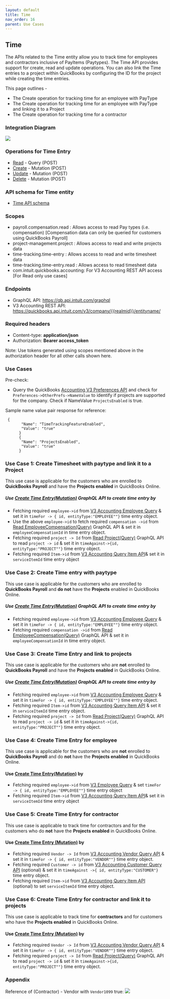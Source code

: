 ```yaml
---
layout: default
title: Time
nav_order: 16
parent: Use Cases
---
```


## Time

The APIs related to the Time entity allow you to track time for employees and contractors inclusive of PayItems (Paytypes).
The Time API provides support for create, read and update operations.
You can also link the Time entries to a project within QuickBooks by configuring the ID for the project while creating the time entries.

This page outlines - 
- The Create operation for tracking time for an employee with PayType
- The Create operation for tracking time for an employee with PayType and linking it to a Project
- The Create operation for tracking time for a contractor


### Integration Diagram

![](/intuit-api/assets/images/Time.png)


### Operations for Time Entry

- [Read](../../schema-entities/timeentry/#query-time-entry) - Query (POST)
- [Create](../../schema-entities/timeentry/#create-time-entry) - Mutation (POST)
- [Update](../../schema-entities/timeentry/#update-time-entry) - Mutation (POST)
- [Delete](../../schema-entities/timeentry/#delete-time-entry) - Mutation (POST)

### API schema for Time entity

- [Time API schema](../../schema-entities/timeentry/)

### Scopes

-   payroll.compensation.read : Allows access to read Pay types (i.e. compensation) [Compensation data can only be queried for customers using QuickBooks Payroll]
-   project-management.project : Allows access to read and write projects data
-   time-tracking.time-entry : Allows access to read and write timesheet data
-   time-tracking.time-entry.read : Allows access to read timesheet data
-   com.intuit.quickbooks.accounting: For V3 Accounting REST API access [For Read only use cases]


### Endpoints

-   GraphQL API:  https://qb.api.intuit.com/graphql 
-   V3 Accounting REST API: https://quickbooks.api.intuit.com/v3/company/{{realmid}}/entityname/ 


### Required headers

-   Content-type: **application/json**
-   Authorization: **Bearer access_token**

Note: Use tokens generated using scopes mentioned above in the authorization header for all other calls shown here.
 
### Use Cases

Pre-check: 
- Query the QuickBooks [Accounting V3 Preferences API](https://developer.intuit.com/app/developer/qbo/docs/api/accounting/most-commonly-used/preferences#query-preferences) and check for `Preferences->OtherPrefs->NameValue` to identify if projects are supported for the company. Check if NameValue `ProjectsEnabled` is true.

Sample name value pair response for reference:
```
 {
       "Name": "TimeTrackingFeatureEnabled",
       "Value": "true"
      }
      {
       "Name": "ProjectsEnabled",
       "Value": "true"
      }
```

### Use Case 1: Create Timesheet with paytype and link it to a Project

This use case is applicable for the customers who are enrolled to **QuickBooks Payroll** and have the **Projects enabled** in QuickBooks Online.

##### Use [Create Time Entry(Mutation)](https://intuitdeveloper.github.io/intuit-api/docs/schema-entities/timeentry/#create-time-entry) GraphQL API to create time entry by 

- Fetching required `employee->id` from [V3 Accounting Employee Query](https://developer.intuit.com/app/developer/qbo/docs/api/accounting/most-commonly-used/employee#query-an-employee)  & set it in `timeFor -> { id, entityType:"EMPLOYEE""}` time entry object. 
- Use the above `employee->id` to fetch required `compensation ->id` from [Read EmployeeCompensation(Query)](https://intuitdeveloper.github.io/intuit-api/docs/schema-entities/employeeCompensation/#sample-query-body) GraphQL API & set it in `employeeCompensationId` in time entry object.
- Fetching required `project -> Id` from [Read Project(Query)](https://intuitdeveloper.github.io/intuit-api/docs/schema-entities/project/#read-project) GraphQL API to read `project -> id` & set it in `timeAgainst->{id, entityType:"PROJECT""}` time entry object.
- Fetching required `Item->id` from [V3 Accounting Query Item API](https://developer.intuit.com/app/developer/qbo/docs/api/accounting/most-commonly-used/item)& set it in `serviceItemId` time entry object

### Use Case 2: Create Time entry with paytype
This use case is applicable for the customers who are enrolled to **QuickBooks Payroll** and **do not** have the **Projects** enabled in QuickBooks Online.

##### Use [Create Time Entry(Mutation)](https://intuitdeveloper.github.io/intuit-api/docs/schema-entities/timeentry/#create-time-entry) GraphQL API to create time entry by

- Fetching required `employee->id` from [V3 Accounting Employee Query](https://developer.intuit.com/app/developer/qbo/docs/api/accounting/most-commonly-used/employee#query-an-employee)  & set it in `timeFor -> { id, entityType:"EMPLOYEE""}` time entry object. 
- Fetching required `compensation ->id` from [Read EmployeeCompensation(Query)](https://intuitdeveloper.github.io/intuit-api/docs/schema-entities/employeeCompensation/#sample-query-body) GraphQL API & set it in `employeeCompensationId` in time entry object.


### Use Case 3: Create Time Entry and link to projects
This use case is applicable for the customers who are **not** enrolled to **QuickBooks Payroll** and have the **Projects enabled** in QuickBooks Online.

##### Use [Create Time Entry(Mutation)](https://intuitdeveloper.github.io/intuit-api/docs/schema-entities/timeentry/#create-time-entry) GraphQL API to create time entry by 

- Fetching required `employee->id` from [V3 Accounting Employee Query](https://developer.intuit.com/app/developer/qbo/docs/api/accounting/most-commonly-used/employee#query-an-employee)  & set it in `timeFor -> { id, entityType:"EMPLOYEE""}` time entry object.  
- Fetching required `Item->id` from [V3 Accounting Query Item API](https://developer.intuit.com/app/developer/qbo/docs/api/accounting/most-commonly-used/item)  & set it in `serviceItemId` time entry object. 
- Fetching required `project -> Id` from [Read Project(Query)](https://intuitdeveloper.github.io/intuit-api/docs/schema-entities/project/#read-project) GraphQL API to read `project -> id` & set it in `timeAgainst->{id, entityType:"PROJECT""}` time entry object.

### Use Case 4: Create Time Entry for employee

This use case is applicable for the customers who are **not** enrolled to **QuickBooks Payroll** and do **not** have the **Projects enabled** in QuickBooks Online.

#### Use [Create Time Entry(Mutation)](https://intuitdeveloper.github.io/intuit-api/docs/schema-entities/timeentry/#create-time-entry) by 

- Fetching required `employee->id` from [V3 Employee Query](https://developer.intuit.com/app/developer/qbo/docs/api/accounting/most-commonly-used/employee#query-an-employee) & set `timeFor -> { id, entityType:"EMPLOYEE""}` time entry object 
- Fetching required `Item->id` from [V3 Accounting Query Item API](https://developer.intuit.com/app/developer/qbo/docs/api/accounting/most-commonly-used/item)& set it in `serviceItemId` time entry object


### Use Case 5: Create Time Entry for contractor

This use case is applicable to track time for contractors and for the customers who do **not** have the **Projects enabled** in QuickBooks Online.

#### Use [Create Time Entry (Mutation)](https://intuitdeveloper.github.io/intuit-api/docs/schema-entities/timeentry/#create-time-entry) by
- Fetching required `Vendor -> Id` from [V3 Accounting Vendor Query API](https://developer.intuit.com/app/developer/qbo/docs/api/accounting/most-commonly-used/vendor#query-a-vendor) & set it in `timeFor -> { id, entityType:"VENDOR""}` time entry object.
- Fetching required `Customer -> id` from [V3 Accounting Customer Query API](https://developer.intuit.com/app/developer/qbo/docs/api/accounting/most-commonly-used/customer#query-a-customer) (optional) & set it in `timeAgainst ->{ id, entityType:"CUSTOMER"}` time entry object.
- Fetching required `Item->id` from [V3 Accounting Query Item API](https://developer.intuit.com/app/developer/qbo/docs/api/accounting/most-commonly-used/item)  (optional) to set `serviceItemId` time entry object.

### Use Case 6: Create Time Entry for contractor and link it to projects
This use case is applicable to track time for **contractors** and for customers who have the **Projects enabled** in QuickBooks Online.

#### Use [Create Time Entry (Mutation)](https://intuitdeveloper.github.io/intuit-api/docs/schema-entities/timeentry/#create-time-entry) by

- Fetching required `Vendor -> Id` from [V3 Accounting Vendor Query API](https://developer.intuit.com/app/developer/qbo/docs/api/accounting/most-commonly-used/vendor#query-a-vendor) & set it in `timeFor -> { id, entityType:"VENDOR""}` time entry object.
- Fetching required `project -> Id` from [Read Project(Query)](https://intuitdeveloper.github.io/intuit-api/docs/schema-entities/project/#read-project) GraphQL API to read `project -> id` & set it in `timeAgainst->{id, entityType:"PROJECT""}` time entry object.


### Appendix

Reference of (Contractor) -  Vendor with `Vendor1099` true:
![](/intuit-api/assets/images/Vendor1099.png)
